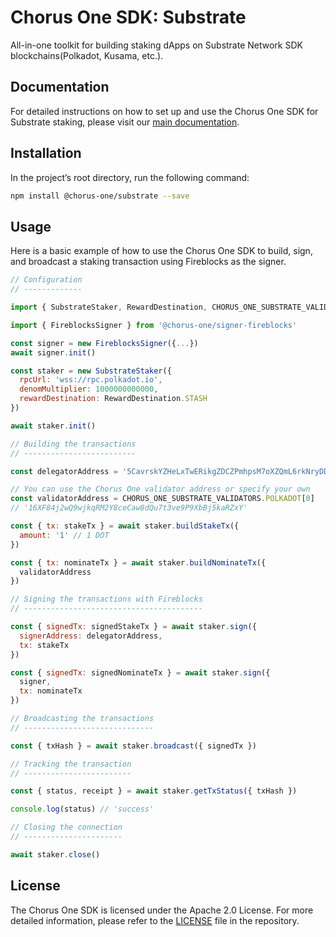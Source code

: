# Chorus One SDK: Substrate

All-in-one toolkit for building staking dApps on Substrate Network SDK blockchains(Polkadot, Kusama, etc.).

## Documentation

For detailed instructions on how to set up and use the Chorus One SDK for Substrate staking, please visit our [main documentation](http://example.com/todo-fix-me).

## Installation

In the project’s root directory, run the following command:

```bash
npm install @chorus-one/substrate --save
```

## Usage

Here is a basic example of how to use the Chorus One SDK to build, sign, and broadcast a staking transaction using Fireblocks as the signer.

```javascript
// Configuration
// -------------

import { SubstrateStaker, RewardDestination, CHORUS_ONE_SUBSTRATE_VALIDATORS } from '@chorus-one/substrate'

import { FireblocksSigner } from '@chorus-one/signer-fireblocks'

const signer = new FireblocksSigner({...})
await signer.init()

const staker = new SubstrateStaker({
  rpcUrl: 'wss://rpc.polkadot.io',
  denomMultiplier: 1000000000000,
  rewardDestination: RewardDestination.STASH
})

await staker.init()

// Building the transactions
// -------------------------

const delegatorAddress = '5CavrskYZHeLxTwERikgZDCZPmhpsM7oXZQmL6rkNryDD8FwN'

// You can use the Chorus One validator address or specify your own
const validatorAddress = CHORUS_ONE_SUBSTRATE_VALIDATORS.POLKADOT[0]
// '16XF84j2wQ9wjkqRM2Y8ceCaw8dQu7t3ve9P9XbBj5kaRZxY'

const { tx: stakeTx } = await staker.buildStakeTx({
  amount: '1' // 1 DOT
})

const { tx: nominateTx } = await staker.buildNominateTx({
  validatorAddress
})

// Signing the transactions with Fireblocks
// ----------------------------------------

const { signedTx: signedStakeTx } = await staker.sign({
  signerAddress: delegatorAddress,
  tx: stakeTx
})

const { signedTx: signedNominateTx } = await staker.sign({
  signer,
  tx: nominateTx
})

// Broadcasting the transactions
// -----------------------------

const { txHash } = await staker.broadcast({ signedTx })

// Tracking the transaction
// ------------------------

const { status, receipt } = await staker.getTxStatus({ txHash })

console.log(status) // 'success'

// Closing the connection
// ----------------------

await staker.close()
```

## License

The Chorus One SDK is licensed under the Apache 2.0 License. For more detailed information, please refer to the [LICENSE](./LICENSE) file in the repository.
